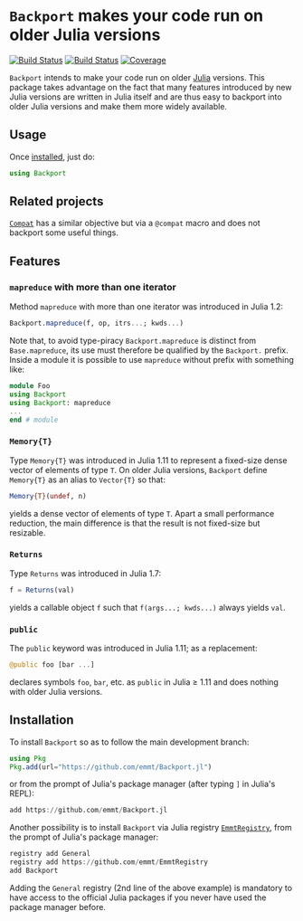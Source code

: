 # `Backport` makes your code run on older Julia versions

[![Build Status](https://github.com/emmt/Backport.jl/actions/workflows/CI.yml/badge.svg?branch=main)](https://github.com/emmt/Backport.jl/actions/workflows/CI.yml?query=branch%3Amain) [![Build Status](https://ci.appveyor.com/api/projects/status/github/emmt/Backport.jl?svg=true)](https://ci.appveyor.com/project/emmt/Backport-jl) [![Coverage](https://codecov.io/gh/emmt/Backport.jl/branch/main/graph/badge.svg)](https://codecov.io/gh/emmt/Backport.jl)

`Backport` intends to make your code run on older [Julia](http://julialang.org/) versions.
This package takes advantage on the fact that many features introduced by new Julia
versions are written in Julia itself and are thus easy to backport into older Julia
versions and make them more widely available.

## Usage

Once [installed](#installation), just do:

``` julia
using Backport
```


## Related projects

[`Compat`](https://github.com/JuliaLang/Compat.jl) has a similar objective but via a
`@compat` macro and does not backport some useful things.

## Features

### `mapreduce` with more than one iterator

Method `mapreduce` with more than one iterator was introduced in Julia 1.2:

``` julia
Backport.mapreduce(f, op, itrs...; kwds...)
```

Note that, to avoid type-piracy `Backport.mapreduce` is distinct from `Base.mapreduce`,
its use must therefore be qualified by the `Backport.` prefix. Inside a module it is
possible to use `mapreduce` without prefix with something like:

``` julia
module Foo
using Backport
using Backport: mapreduce
...
end # module
```


### `Memory{T}`

Type `Memory{T}` was introduced in Julia 1.11 to represent a fixed-size dense vector of
elements of type `T`. On older Julia versions, `Backport` define `Memory{T}` as an alias
to `Vector{T}` so that:

``` julia
Memory{T}(undef, n)
```

yields a dense vector of elements of type `T`. Apart a small performance reduction, the
main difference is that the result is not fixed-size but resizable.


### `Returns`

Type `Returns` was introduced in Julia 1.7:

``` julia
f = Returns(val)
```

yields a callable object `f` such that `f(args...; kwds...)` always yields `val`.


### `public`

The `public` keyword was introduced in Julia 1.11; as a replacement:

``` julia
@public foo [bar ...]
```

declares symbols `foo`, `bar`, etc. as `public` in Julia ≥ 1.11 and does nothing with
older Julia versions.


## Installation

To install `Backport` so as to follow the main development branch:

``` julia
using Pkg
Pkg.add(url="https://github.com/emmt/Backport.jl")
```

or from the prompt of Julia's package manager (after typing `]` in Julia's REPL):

``` julia
add https://github.com/emmt/Backport.jl
```

Another possibility is to install `Backport` via Julia registry
[`EmmtRegistry`](https://github.com/emmt/EmmtRegistry), from the prompt of Julia's package
manager:

```julia
registry add General
registry add https://github.com/emmt/EmmtRegistry
add Backport
```

Adding the `General` registry (2nd line of the above example) is mandatory to have access
to the official Julia packages if you never have used the package manager before.
